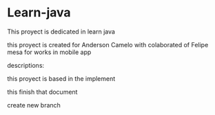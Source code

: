 # Learn-java
This proyect is dedicated in  learn java

this proyect is created for Anderson Camelo with colaborated of Felipe mesa for works in mobile app


descriptions:

this proyect is based in the implement 



this finish that document

create new branch
